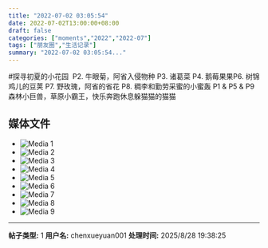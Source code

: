 ```yaml
---
title: "2022-07-02 03:05:54"
date: 2022-07-02T13:00:00+08:00
draft: false
categories: ["moments","2022","2022-07"]
tags: ["朋友圈","生活记录"]
summary: "2022-07-02 03:05:54..."
---
```


#探寻初夏的小花园
​
​P2. 牛眼菊，阿省入侵物种
​P3. 诸葛菜
​P4. 鹅莓果果
​P6. 树锦鸡儿的豆荚
​P7. 野玫瑰，阿省的省花
​P8. 稠李和勤劳采蜜的小蜜轰
​P1 & P5 & P9 森林小巨兽，草原小霸王，快乐奔跑休息躲猫猫的猫猫

## 媒体文件

- ![Media 1](/Moments/photos/2022-07-02/202207020305540.jpg)
- ![Media 2](/Moments/photos/2022-07-02/202207020305541.jpg)
- ![Media 3](/Moments/photos/2022-07-02/202207020305542.jpg)
- ![Media 4](/Moments/photos/2022-07-02/202207020305543.jpg)
- ![Media 5](/Moments/photos/2022-07-02/202207020305544.jpg)
- ![Media 6](/Moments/photos/2022-07-02/202207020305545.jpg)
- ![Media 7](/Moments/photos/2022-07-02/202207020305546.jpg)
- ![Media 8](/Moments/photos/2022-07-02/202207020305547.jpg)
- ![Media 9](/Moments/photos/2022-07-02/202207020305548.jpg)

---

**帖子类型:** 1
**用户名:** chenxueyuan001
**处理时间:** 2025/8/28 19:38:25